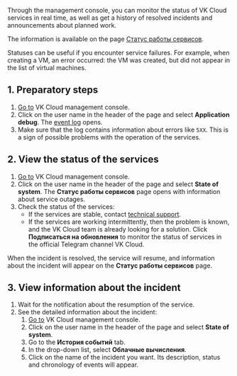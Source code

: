 Through the management console, you can monitor the status of VK Cloud services in real time, as well as get a history of resolved incidents and announcements about planned work.

The information is available on the page [Статус работы сервисов](https://status.msk.cloud.vk.com).

Statuses can be useful if you encounter service failures. For example, when creating a VM, an error occurred: the VM was created, but did not appear in the list of virtual machines.

## 1. Preparatory steps

1. [Go to](https://msk.cloud.vk.com/app/en) VK Cloud management console.
1. Click on the user name in the header of the page and select **Application debug**. The [event log](/en/tools-for-using-services/account/instructions/debugging) opens.
1. Make sure that the log contains information about errors like `5XX`. This is a sign of possible problems with the operation of the services.

## 2. View the status of the services

1. [Go to](https://msk.cloud.vk.com/app/en) VK Cloud management console.
1. Click on the user name in the header of the page and select **State of system**. The **Статус работы сервисов** page opens with information about service outages.
1. Check the status of the services:
   - If the services are stable, contact [technical support](mailto:support@mcs.mail.ru).
   - If the services are working intermittently, then the problem is known, and the VK Cloud team is already looking for a solution. Click **Подписаться на обновления** to monitor the status of services in the official Telegram channel VK Cloud.

When the incident is resolved, the service will resume, and information about the incident will appear on the **Статус работы сервисов** page.

## 3. View information about the incident

1. Wait for the notification about the resumption of the service.
1. See the detailed information about the incident:
   1. [Go to](https://msk.cloud.vk.com/app/en) VK Cloud management console.
   1. Click on the user name in the header of the page and select **State of system**.
   1. Go to the **История событий** tab.
   1. In the drop-down list, select **Облачные вычисления**.
   1. Click on the name of the incident you want. Its description, status and chronology of events will appear.

